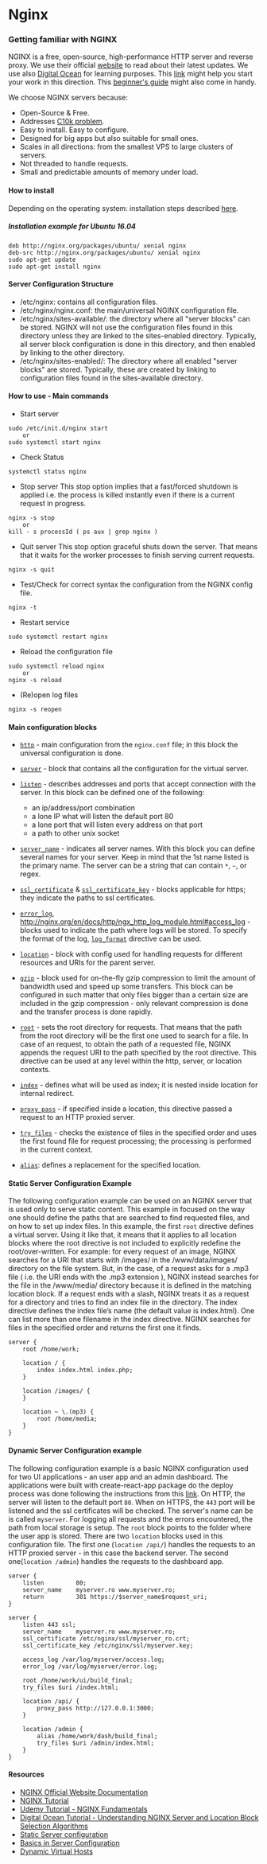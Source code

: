 # Nginx

### Getting familiar with NGINX
NGINX is a free, open-source, high-performance HTTP server and reverse proxy. We use their official [website](http://nginx.org/en/) to read about their latest updates. We use also [Digital Ocean](https://www.digitalocean.com) for learning purposes.
This [link](https://www.digitalocean.com/community/tutorials/understanding-nginx-server-and-location-block-selection-algorithms) might help you start your work in this direction. This [beginner's guide](http://nginx.org/en/docs/beginners_guide.html) might also come in handy.

We choose NGINX servers because:
* Open-Source & Free.
* Addresses [C10k problem](http://www.kegel.com/c10k.html).
* Easy to install. Easy to  configure.
* Designed for big apps but also suitable for small ones.
* Scales in all directions: from the smallest VPS to large clusters of servers.
* Not threaded to handle requests.
* Small and predictable amounts of memory under load.

#### How to install
Depending on the operating system: installation steps described [here](https://www.nginx.com/resources/wiki/start/topics/tutorials/install/).
##### Installation example for Ubuntu 16.04
```
deb http://nginx.org/packages/ubuntu/ xenial nginx
deb-src http://nginx.org/packages/ubuntu/ xenial nginx
sudo apt-get update
sudo apt-get install nginx
```

#### Server Configuration Structure
* /etc/nginx: contains all configuration files.
* /etc/nginx/nginx.conf: the main/universal NGINX configuration file.
* /etc/nginx/sites-available/: the directory where all "server blocks" can be stored. NGINX will not use the configuration files found in this directory unless they are linked to the sites-enabled directory. Typically, all server block configuration is done in this directory, and then enabled by linking to the other directory.
* /etc/nginx/sites-enabled/: The directory where all enabled "server blocks" are stored. Typically, these are created by linking to configuration files found in the sites-available directory.


#### How to use - Main commands
* Start server
```
sudo /etc/init.d/nginx start
    or
sudo systemctl start nginx
```
* Check Status
```
systemctl status nginx
```
* Stop server
This stop option implies that a fast/forced shutdown is applied i.e. the process is killed instantly even if there is a current request in progress.
```
nginx -s stop  
    or
kill - s processId ( ps aux | grep nginx )
```
* Quit server
This stop option graceful shuts down the server. That means that it waits for the worker processes to finish serving current requests.
```
nginx -s quit
```
* Test/Check for correct syntax the configuration from the NGINX config file.
```
nginx -t
```
* Restart service
```
sudo systemctl restart nginx
```
* Reload the configuration file
```
sudo systemctl reload nginx
    or
nginx -s reload
```
* (Re)open log files
```
nginx -s reopen
```


#### Main configuration blocks
* [`http`](http://nginx.org/en/docs/http/ngx_http_core_module.html#http) - main configuration from the `nginx.conf` file; in this block the universal configuration is done.
* [`server`](http://nginx.org/en/docs/http/ngx_http_core_module.html#server) - block that contains all the configuration for the virtual server.
* [`listen`](http://nginx.org/en/docs/http/ngx_http_core_module.html#listen) - describes addresses and ports that accept connection with the server. In this block can be defined one of the following:

    - an ip/address/port combination
    - a lone IP what will listen the default port 80
    - a lone port that will listen every address on that port
    - a path to other unix socket

* [`server_name`](http://nginx.org/en/docs/http/ngx_http_core_module.html#server_name) - indicates all server names. With this block you can define several names for your server. Keep in mind that the  1st name listed is the primary name. The server can be a string that can contain `*`, `~`, or regex.
* [`ssl_certificate`](http://nginx.org/en/docs/http/ngx_http_ssl_module.html#ssl_certificate) & [`ssl_certificate_key`](http://nginx.org/en/docs/http/ngx_http_ssl_module.html#ssl_certificate_key) - blocks applicable for https; they indicate the paths to ssl certificates.
* [`error_log`](http://nginx.org/en/docs/ngx_core_module.html#error_log), http://nginx.org/en/docs/http/ngx_http_log_module.html#access_log - blocks used to indicate the path where logs will be stored. To specify the format of the log, [`log_format`](http://nginx.org/en/docs/http/ngx_http_log_module.html#access_log) directive can be used.
* [`location`](http://nginx.org/en/docs/http/ngx_http_core_module.html#location) - block with config used for handling requests for different resources and URIs for the parent server.
* [`gzip`](http://nginx.org/en/docs/http/ngx_http_gzip_module.html#gzip) - block used for on-the-fly gzip compression to limit the amount of bandwidth used and speed up some transfers. This block can be configured in such matter that only files bigger than a certain size are included in the gzip compression - only relevant compression is done and the transfer process is done rapidly.
* [`root`](http://nginx.org/en/docs/http/ngx_http_core_module.html#root) - sets the root directory for requests. That means that the path from the root directory will be the first one used to search for a file. In case of an request, to obtain the path of a requested file, NGINX appends the request URI to the path specified by the root directive. This directive can be used at any level within the http, server, or location contexts.
* [`index`](http://nginx.org/en/docs/http/ngx_http_index_module.html#index) - defines what will be used as index; it is nested inside location for internal redirect.
* [`proxy_pass`](http://nginx.org/en/docs/http/ngx_http_proxy_module.html#proxy_pass) - if specified inside a location, this directive passed a request to an HTTP proxied server.
* [`try_files`](http://nginx.org/en/docs/http/ngx_http_core_module.html#try_files) - checks the existence of files in the specified order and uses the first found file for request processing; the processing is performed in the current context.
* [`alias`](http://nginx.org/en/docs/http/ngx_http_core_module.html#alias): defines a replacement for the specified location.


#### Static Server Configuration Example
The following configuration example can be used on an NGINX server that is used only to serve static content. This example in focused on the way one should define the paths that are searched to find requested files, and on how to set up index files.
In this example, the first `root` directive defines a virtual server. Using it like that, it means that it applies to all location blocks where the root directive is not included to explicitly redefine the root/over-written. For example: for every request of an image, NGINX searches for a URI that starts with /images/ in the /www/data/images/ directory on the file system. But, in the case, of a request asks for a .mp3 file ( i.e. the URI ends with the .mp3 extension ), NGINX instead searches for the file in the /www/media/ directory because it is defined in the matching location block.
If a request ends with a slash, NGINX treats it as a request for a directory and tries to find an index file in the directory. The index directive defines the index file’s name (the default value is index.html). One can list more than one filename in the index directive. NGINX searches for files in the specified order and returns the first one it finds.

```
server {
    root /home/work;

    location / {
        index index.html index.php;
    }

    location /images/ {
    }

    location ~ \.(mp3) {
        root /home/media;
    }
}
```


#### Dynamic Server Configuration example
The following configuration example is a basic NGINX configuration used for two UI applications - an user app and an admin dashboard. The applications were built with create-react-app package do the deploy process was done following the instructions from this [link](https://medium.com/@johnbrett/create-react-app-push-state-nginx-config-a9f7530621c1).
On HTTP, the server will listen to the default port `80`. When on HTTPS, the `443` port will be listened and the ssl certificates will be checked. The server's name can be is called `myserver`. For logging all requests and the errors encountered, the path from local storage is setup. The `root` block points to the folder where the user app is stored. There are two `location` blocks used in this configuration file. The first one (`location /api/`) handles the requests to an HTTP proxied server - in this case the backend server. The second one(`location /admin`) handles the requests to the dashboard app.

```
server {
    listen         80;
    server_name    myserver.ro www.myserver.ro;
    return         301 https://$server_name$request_uri;
}

server {
    listen 443 ssl;
    server_name    myserver.ro www.myserver.ro;
    ssl_certificate /etc/nginx/ssl/myserver_ro.crt;
    ssl_certificate_key /etc/nginx/ssl/myserver.key;

    access_log /var/log/myserver/access.log;
    error_log /var/log/myserver/error.log;

    root /home/work/ui/build_final;
    try_files $uri /index.html;

    location /api/ {
        proxy_pass http://127.0.0.1:3000;
    }

    location /admin {
        alias /home/work/dash/build_final;
        try_files $uri /admin/index.html;
    }
}
```


#### Resources
* [NGINX Official Website Documentation](https://nginx.org/en/docs/)
* [NGINX Tutorial](http://nginx.org/en/docs/beginners_guide.html)
* [Udemy Tutorial - NGINX Fundamentals ](https://www.udemy.com/nginx-fundamentals/learn/v4/overview)
* [Digital Ocean Tutorial - Understanding NGINX Server and Location Block Selection Algorithms](https://www.digitalocean.com/community/tutorials/understanding-nginx-server-and-location-block-selection-algorithms)
* [Static Server configuration](https://www.nginx.com/resources/admin-guide/serving-static-content/)
* [Basics in Server Configuration](https://linode.com/docs/web-servers/nginx/how-to-configure-nginx/)
* [Dynamic Virtual Hosts](https://gist.github.com/cbmd/4247040)
